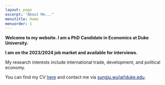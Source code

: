 ```yaml
---
layout: page
excerpt: "About Me..."
menutitle: Home
menuorder: 1
---
```


**Welcome to my website. I am a PhD Candidate in Economics at Duke University.**

**I am on the 2023/2024 job market and available for interviews.**

My research interests include international trade, development, and political economy.

You can find my CV <a href="https://sungjuwu.github.io/documents/CV_sungjuwu.pdf" target="_blank"><span style="color:#012169"><u>here</u></span></a> and contact me via <a href = "mailto: sungju.wu@duke.edu"><span style="color:#012169"><u>sungju.wu[at]duke.edu</u></span></a>.
